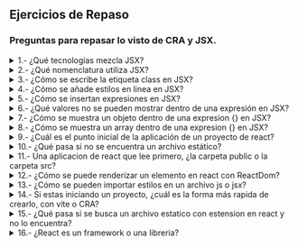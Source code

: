 ## Ejercicios de Repaso
### Preguntas para repasar lo visto de CRA y JSX.

<details><summary>1.- ¿Qué tecnologías mezcla JSX?</summary>
<p>

JSX = HTML(XML) + JS.

</p>
</details>

<details><summary>2.- ¿Qué nomenclatura utiliza JSX?</summary>
<p>

Utiliza la nomenclatura camelCase

</p>
</details>

<details><summary>3.- ¿Cómo se escribe la etiqueta class en JSX?</summary>
<p>

Hay ciertos atributos en HTML que son las mismas palabras reservadas de JS, en JSX algunos atributos cambian de nombre. Ejemplo: **class por className.**

</p>
</details>

<details><summary>4.- ¿Cómo se añade estilos en linea en JSX?</summary>
<p>

Se escribe la etiqueta style con {} sustituyendo a las comillas, en su interior contiene un 
objeto con los atributos css. Estos atributos tienen la nomenclatura camelCase. 
```JavaScript
<h3
	style={{
			backgroundColor: 'green',
		}}
>Hola Mundo</h3>

```

</p>
</details>

<details><summary>5.- ¿Cómo se insertan expresiones en JSX?</summary>
<p>

Se utiliza los {} para insertar expresiones. 

</p>
</details>

<details><summary>6.- ¿Qué valores no se pueden mostrar dentro de una expresión en JSX?</summary>
<p>

No se pueden mostrar valores booleanos, null o undefined.
Tampoco se pueden mostrar objetos, se tiene que convertir a string con JSON.stringify.

</p>
</details>

<details><summary>7.- ¿Cómo se muestra un objeto dentro de una expresion {} en JSX?</summary>
<p>

No se muestra los objetos, te devuelve un error, se tiene que convertir a string con JSON.stringify.

</p>
</details>

<details><summary>8.- ¿Cómo se muestra un array dentro de una expresion {} en JSX?</summary>
<p>

Los arrays se muestran concadenados.

</p>
</details>

<details><summary>9.- ¿Cuál es el punto inicial de la aplicación de un proyecto de react?</summary>
<p>

El punto inicial de la aplicación se encuentra dentro de src, puede tener el nombre de 
main.js o index.js dependiendo de como se haya configurado. 

</p>
</details>

<details><summary>10.- ¿Qué pasa si no se encuentra un archivo estático?</summary>
<p>

Te muestra el index de la apliación

</p>
</details>

<details><summary>11.- Una aplicacion de react que lee primero, ¿la carpeta public o la carpeta src?</summary>
<p>

Primo lee la carpeta public y luego lee la carpeta src.

</p>
</details>

<details><summary>12.- ¿Cómo se puede renderizar un elemento en react con ReactDom?</summary>
<p>

```JavaScript
ReactDOM.render(element, document.getElementById('root'));
```

</p>
</details>

<details><summary>13.- ¿Cómo se pueden importar estilos en un archivo js o jsx?</summary>
<p>

```JavaScript
import './index.css';
```

</p>
</details>

<details><summary>14.- Si estas iniciando un proyecto, ¿cuál es la forma más rapida de crearlo, con vite o CRA?</summary>
<p>

```JavaScript
import './index.css';
```

</p>
</details>

<details><summary>15.- ¿Qué pasa si se busca un archivo estatico con estension en react y no lo encuentra?</summary>
<p>

Te devuelve un error 404.

</p>
</details>

<details><summary>16.- ¿React es un framework o una libreria?</summary>
<p>

React es una libreria.

</p>
</details>



